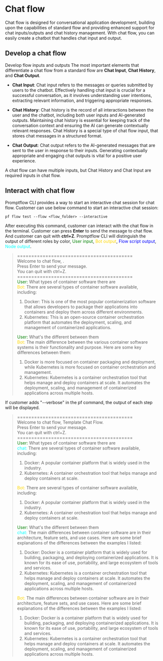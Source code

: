# Chat flow
Chat flow is designed for conversational application development, building upon the capabilities of standard flow and providing enhanced support for chat inputs/outputs and chat history management. With chat flow, you can easily create a chatbot that handles chat input and output.

## Develop a chat flow
Develop flow inputs and outputs
The most important elements that differentiate a chat flow from a standard flow are **Chat Input**, **Chat History**, and **Chat Output**.

- **Chat Input**: Chat input refers to the messages or queries submitted by users to the chatbot. Effectively handling chat input is crucial for a successful conversation, as it involves understanding user intentions, extracting relevant information, and triggering appropriate responses.

- **Chat History**: Chat history is the record of all interactions between the user and the chatbot, including both user inputs and AI-generated outputs. Maintaining chat history is essential for keeping track of the conversation context and ensuring the AI can generate contextually relevant responses. Chat History is a special type of chat flow input, that stores chat messages in a structured format.

- **Chat Output**: Chat output refers to the AI-generated messages that are sent to the user in response to their inputs. Generating contextually appropriate and engaging chat outputs is vital for a positive user experience.

A chat flow can have multiple inputs, but Chat History and Chat Input are required inputs in chat flow.

## Interact with chat flow

Promptflow CLI provides a way to start an interactive chat session for chat flow. Customer can use below command to start an interactive chat session:

```
pf flow test --flow <flow_folder> --interactive
```

After executing this command, customer can interact with the chat flow in the terminal. Customer can press **Enter** to send the message to chat flow. And customer can quit with **ctrl+Z**.
Promptflow CLI will distinguish the output of different roles by color, <span style="color:Green">User input</span>, <span style="color:Gold">Bot output</span>, <span style="color:Blue">Flow script output</span>, <span style="color:Cyan">Node output</span>.

> =========================================<br>
> Welcome to chat flow, <You-flow-name>.<br>
> Press Enter to send your message.<br>
> You can quit with ctrl+Z.<br>
> =========================================<br>
> <span style="color:Green">User:</span> What types of container software there are<br>
> <span style="color:Gold">Bot:</span> There are several types of container software available, including:<br>
> 1. Docker: This is one of the most popular containerization software that allows developers to package their applications into containers and deploy them across different environments.<br>
> 2. Kubernetes: This is an open-source container orchestration platform that automates the deployment, scaling, and management of containerized applications.<br>
>
> <span style="color:Green">User:</span> What's the different between them<br>
> <span style="color:Gold">Bot:</span> The main difference between the various container software systems is their functionality and purpose. Here are some key differences between them:<br>
> 1. Docker is more focused on container packaging and deployment, while Kubernetes is more focused on container orchestration and management.<br>
> 2. Kubernetes: Kubernetes is a container orchestration tool that helps manage and deploy containers at scale. It automates the deployment, scaling, and management of containerized applications across multiple hosts.<br>

If customer adds "--verbose" in the pf command, the output of each step will be displayed.

> =========================================<br>
> Welcome to chat flow, Template Chat Flow.<br>
> Press Enter to send your message.<br>
> You can quit with ctrl+Z.<br>
> =========================================<br>
> <span style="color:Green">User:</span> What types of container software there are<br>
> <span style="color:Cyan">chat:</span> There are several types of container software available, including:<br>
> 1. Docker: A popular container platform that is widely used in the industry.<br>
> 2. Kubernetes: A container orchestration tool that helps manage and deploy containers at scale.<br>
>
> <span style="color:Gold">Bot:</span> There are several types of container software available, including:<br>
> 1. Docker: A popular container platform that is widely used in the industry.<br>
> 2. Kubernetes: A container orchestration tool that helps manage and deploy containers at scale.<br>
>
> <span style="color:Green">User:</span> What's the different between them<br>
> <span style="color:Cyan">chat:</span> The main differences between container software are in their architecture, feature sets, and use cases. Here are some brief explanations of the differences between the examples I listed:<br>
> 1. Docker: Docker is a container platform that is widely used for building, packaging, and deploying containerized applications. It is known for its ease of use, portability, and large ecosystem of tools and services.<br>
> 2. Kubernetes: Kubernetes is a container orchestration tool that helps manage and deploy containers at scale. It automates the deployment, scaling, and management of containerized applications across multiple hosts.<br>
>
> <span style="color:Gold">Bot:</span> The main differences between container software are in their architecture, feature sets, and use cases. Here are some brief explanations of the differences between the examples I listed:<br>
> 1. Docker: Docker is a container platform that is widely used for building, packaging, and deploying containerized applications. It is known for its ease of use, portability, and large ecosystem of tools and services.<br>
> 2. Kubernetes: Kubernetes is a container orchestration tool that helps manage and deploy containers at scale. It automates the deployment, scaling, and management of containerized applications across multiple hosts.<br>

